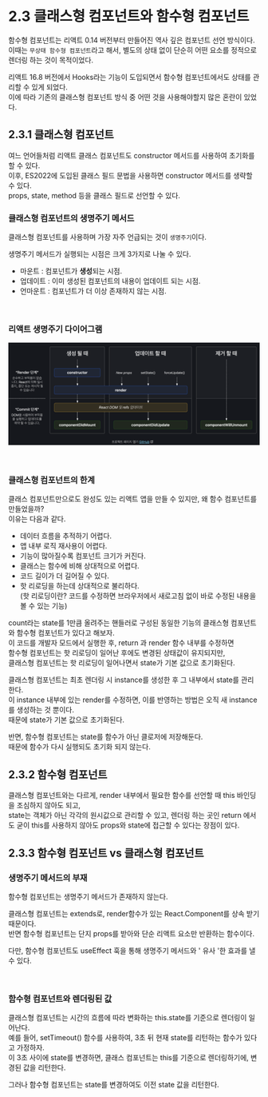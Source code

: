 # 2.3 클래스형 컴포넌트와 함수형 컴포넌트

함수형 컴포넌트는 리액트 0.14 버전부터 만들어진 역사 깊은 컴포넌트 선언 방식이다. <br>
이때는 `무상태 함수형 컴포넌트`라고 해서, 별도의 상태 없이 단순히 어떤 요소를 정적으로 렌더링 하는 것이 목적이었다.<br>

리액트 16.8 버전에서 Hooks라는 기능이 도입되면서 함수형 컴포넌트에서도 상태를 관리할 수 있게 되었다.<br>
이에 따라 기존의 클래스형 컴포넌트 방식 중 어떤 것을 사용해야할지 많은 혼란이 있었다.

## 2.3.1 클래스형 컴포넌트

여느 언어들처럼 리액트 클래스 컴포넌트도 constructor 메서드를 사용하여 초기화를 할 수 있다.<br>
이후, ES2022에 도입된 클래스 필드 문법을 사용하면 constructor 메서드를 생략할 수 있다.<br>
props, state, method 등을 클래스 필드로 선언할 수 있다.<br>

### 클래스형 컴포넌트의 생명주기 메서드

클래스형 컴포넌트를 사용하며 가장 자주 언급되는 것이 `생명주기`이다.

생명주기 메서드가 실행되는 시점은 크게 3가지로 나눌 수 있다.

- 마운트 : 컴포넌트가 **생성**되는 시점.
- 업데이트 : 이미 생성된 컴포넌트의 내용이 업데이트 되는 시점.
- 언마운트 : 컴포넌트가 더 이상 존재하지 않는 시점.

<br>

### 리액트 생명주기 다이어그램

![Alt text](image.png)

<br>

### 클래스형 컴포넌트의 한계

클래스 컴포넌트만으로도 완성도 있는 리액트 앱을 만들 수 있지만, 왜 함수 컴포넌트를 만들었을까? <br>
이유는 다음과 같다.

- 데이터 흐름을 추적하기 어렵다.
- 앱 내부 로직 재사용이 어렵다.
- 기능이 많아질수록 컴포넌트 크기가 커진다.
- 클래스는 함수에 비해 상대적으로 어렵다.
- 코드 길이가 더 길어질 수 있다.
- 핫 리로딩을 하는데 상대적으로 불리하다. <br>
  (핫 리로딩이란? 코드를 수정하면 브라우저에서 새로고침 없이 바로 수정된 내용을 볼 수 있는 기능)

count라는 state를 1만큼 올려주는 핸들러로 구성된 동일한 기능의 클래스형 컴포넌트와 함수형 컴포넌트가 있다고 해보자. <br>
이 코드를 개발자 모드에서 실행한 후, return 과 render 함수 내부를 수정하면<br>
함수형 컴포넌트는 핫 리로딩이 일어난 후에도 변경된 상태값이 유지되지만, <br>
클래스형 컴포넌트는 핫 리로딩이 일어나면서 state가 기본 값으로 초기화된다.

클래스형 컴포넌트는 최초 렌더링 시 instance를 생성한 후 그 내부에서 state를 관리한다.<br>
이 instance 내부에 있는 render를 수정하면, 이를 반영하는 방법은 오직 새 instance를 생성하는 것 뿐이다.<br>
때문에 state가 기본 값으로 초기화된다. <br>

반면, 함수형 컴포넌트는 state를 함수가 아닌 클로저에 저장해둔다.<br>
때문에 함수가 다시 실행되도 초기화 되지 않는다.

## 2.3.2 함수형 컴포넌트

클래스형 컴포넌트와는 다르게, render 내부에서 필요한 함수를 선언할 때 this 바인딩을 조심하지 않아도 되고, <br>
state는 객체가 아닌 각각의 원시값으로 관리할 수 있고, 렌더링 하는 곳인 return 에서도 굳이 this를 사용하지 않아도 props와 state에 접근할 수 있다는 장점이 있다.

## 2.3.3 함수형 컴포넌트 vs 클래스형 컴포넌트

### 생명주기 메서드의 부재

함수형 컴포넌트는 생명주기 메서드가 존재하지 않는다.

클래스형 컴포넌트는 extends로, render함수가 있는 React.Component를 상속 받기 때문이다. <br>
반면 함수형 컴포넌트는 단지 props를 받아와 단순 리액트 요소만 반환하는 함수이다.

다만, 함수형 컴포넌트도 useEffect 훅을 통해 생명주기 메서드와 ' 유사 '한 효과를 낼 수 있다.

<br>

### 함수형 컴포넌트와 렌더링된 값

클래스형 컴포넌트는 시간의 흐름에 따라 변화하는 this.state를 기준으로 렌더링이 일어난다.<br>
예를 들어, setTimeout() 함수를 사용하여, 3초 뒤 현재 state를 리턴하는 함수가 있다고 가정하자. <br>
이 3초 사이에 state를 변경하면, 클래스 컴포넌트는 this를 기준으로 렌더링하기에, 변경된 값을 리턴한다.

그러나 함수형 컴포넌트는 state를 변경하여도 이전 state 값을 리턴한다. <br>
